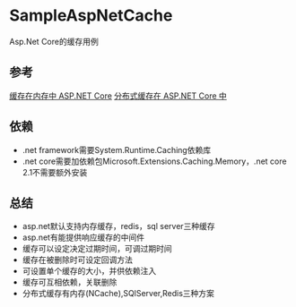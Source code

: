 # SampleAspNetCache
Asp.Net Core的缓存用例

## 参考
[缓存在内存中 ASP.NET Core](https://docs.microsoft.com/zh-cn/aspnet/core/performance/caching/memory)
[分布式缓存在 ASP.NET Core 中](https://docs.microsoft.com/zh-cn/aspnet/core/performance/caching/distributed)

## 依赖
* .net framework需要System.Runtime.Caching依赖库
* .net core需要加依赖包Microsoft.Extensions.Caching.Memory，.net core 2.1不需要额外安装

## 总结
* asp.net默认支持内存缓存，redis，sql server三种缓存
* asp.net有能提供响应缓存的中间件
* 缓存可以设定决定过期时间，可调过期时间
* 缓存在被删除时可设定回调方法
* 可设置单个缓存的大小，并供依赖注入
* 缓存可互相依赖，关联删除
* 分布式缓存有内存(NCache),SQlServer,Redis三种方案